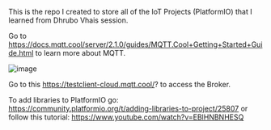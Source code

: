 ﻿This is the repo I created to store all of the IoT Projects (PlatformIO) that I learned from Dhrubo Vhais session.

Go to https://docs.mqtt.cool/server/2.1.0/guides/MQTT.Cool+Getting+Started+Guide.html to learn more about MQTT.

![image](https://github.com/tanvir-a0/ESP32_Session_by_DhruboVhai/assets/66798561/0c52eacc-ec37-4245-aff9-bccd287dd2d6)

Go to this https://testclient-cloud.mqtt.cool/? to access the Broker.

To add libraries to PlatformIO go: https://community.platformio.org/t/adding-libraries-to-project/25807 or follow this tutorial: https://www.youtube.com/watch?v=EBlHNBNHESQ



